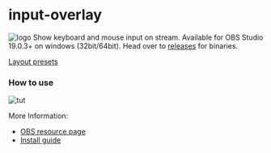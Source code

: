 # input-overlay
![logo](http://hnng.moe/f/WHZ)
Show keyboard and mouse input on stream.
Available for OBS Studio 19.0.3+ on windows (32bit/64bit).
Head over to [releases](https://github.com/univrsal/input-overlay/releases) for binaries.

[Layout presets](https://github.com/univrsal/input-overlay/tree/master/presets)

### How to use
![tut](http://hnng.moe/f/WHe)

More Information:
- [OBS resource page](https://obsproject.com/forum/resources/input-overlay.552/)
- [Install guide](https://vimeo.com/229296849)
